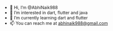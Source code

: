 - 👋 Hi, I’m @AbhiNaik988
- 👀 I’m interested in dart, flutter and java
- 🌱 I’m currently learning dart and flutter
- 📫 You can reach me at abhinaik988@gmail.com

<!---
AbhiNaik988/AbhiNaik988 is a ✨ special ✨ repository because its `README.md` (this file) appears on your GitHub profile.
You can click the Preview link to take a look at your changes.
--->
